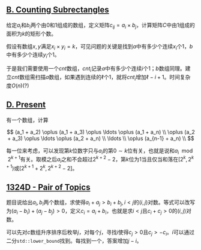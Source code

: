 ## [B. Counting Subrectangles](https://codeforces.com/contest/1323/problem/B)

给定$a_i$和$b_i$两个由$0$和$1$组成的数组，定义矩阵$c_{ij}=a_i\times b_j$，计算矩阵$C$中由$1$组成的面积为$k$的矩形个数。

假设有数组$x, y$满足$x_i \times y_i = k$，可见问题的关键是找到$a$中有多少个连续$x_i$个$1$，$b$中有多少个连续$y_i$个$1$。

于是我们需要使用一个$cnt$数组，$cnt_i$记录$a$中有多少个连续$i$个$1$；$b$数组同理。建立$cnt$数组需扫描$a$数组，如果遇到连续的$\ell$个$1$，就将$cnt_i$增加$\ell - i + 1$。时间复杂度$O(n)$(?)

## [D. Present](https://codeforces.com/contest/1323/problem/D)

有一个数组，计算

$$
(a_1 + a_2) \oplus (a_1 + a_3) \oplus \ldots \oplus (a_1 + a_n) \\ \oplus (a_2 + a_3) \oplus \ldots \oplus (a_2 + a_n) \\ \ldots \\ \oplus (a_{n-1} + a_n) \\
$$

每一位来考虑，可以发现第$k$位数字只与$a_i$的第$0\sim k$位有关，也就是说和$a_i \mod 2^{k+1}$有关。取模之后$a_i$之和不会超过$2^{k+2}-2$，第$k$位为$1$当且仅当和落在$[2^k, 2^{k+1})$或$[2^{k+1}+2^k, 2^{k+2}-2]$。

## [1324D - Pair of Topics](https://codeforces.com/contest/1324/problem/D)

题目说给出$a_i, b_i$两个数组，求使得$a_i+a_j>b_i+b_j, i<j$的$(i, j)$对数。等式可以改写为$(a_i - b_i) + (a_j - b_j) > 0$，定义$c_i = a_i + b_i$，也就是求$i<j$且$c_i+c_j>0$的$(i, j)$对数。

可以先对$c$数组升序排序后枚举$j$，对每个$j$，寻找$i$使得$c_j > 0$且$c_j > -c_i$。$i$可以通过二分`std::lower_bound`找到。每找到一个，答案增加$j-i$。

